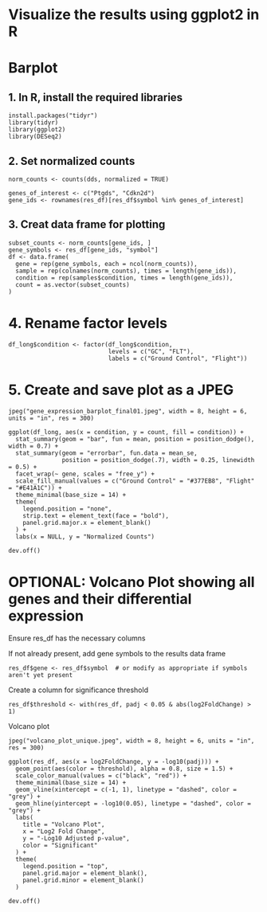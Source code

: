 # Visualize the results using ggplot2 in R

# Barplot

## 1. In R, install the required libraries
```
install.packages("tidyr")
library(tidyr)
library(ggplot2)
library(DESeq2)
```
## 2. Set normalized counts
```
norm_counts <- counts(dds, normalized = TRUE)

genes_of_interest <- c("Ptgds", "Cdkn2d")
gene_ids <- rownames(res_df)[res_df$symbol %in% genes_of_interest]
```
## 3. Creat data frame for plotting
```
subset_counts <- norm_counts[gene_ids, ]
gene_symbols <- res_df[gene_ids, "symbol"]
df <- data.frame(
  gene = rep(gene_symbols, each = ncol(norm_counts)),
  sample = rep(colnames(norm_counts), times = length(gene_ids)),
  condition = rep(samples$condition, times = length(gene_ids)),
  count = as.vector(subset_counts)
)
```
# 4. Rename factor levels
```
df_long$condition <- factor(df_long$condition, 
                            levels = c("GC", "FLT"), 
                            labels = c("Ground Control", "Flight"))
```
# 5. Create and save plot as a JPEG
```
jpeg("gene_expression_barplot_final01.jpeg", width = 8, height = 6, units = "in", res = 300)

ggplot(df_long, aes(x = condition, y = count, fill = condition)) +
  stat_summary(geom = "bar", fun = mean, position = position_dodge(), width = 0.7) +
  stat_summary(geom = "errorbar", fun.data = mean_se, 
               position = position_dodge(.7), width = 0.25, linewidth = 0.5) +
  facet_wrap(~ gene, scales = "free_y") +
  scale_fill_manual(values = c("Ground Control" = "#377EB8", "Flight" = "#E41A1C")) +
  theme_minimal(base_size = 14) +
  theme(
    legend.position = "none",
    strip.text = element_text(face = "bold"),
    panel.grid.major.x = element_blank()
  ) +
  labs(x = NULL, y = "Normalized Counts")

dev.off()
```

# OPTIONAL: Volcano Plot showing all genes and their differential expression 

Ensure res_df has the necessary columns

If not already present, add gene symbols to the results data frame
```
res_df$gene <- res_df$symbol  # or modify as appropriate if symbols aren't yet present
```
Create a column for significance threshold
```
res_df$threshold <- with(res_df, padj < 0.05 & abs(log2FoldChange) > 1)
```

Volcano plot
```
jpeg("volcano_plot_unique.jpeg", width = 8, height = 6, units = "in", res = 300)

ggplot(res_df, aes(x = log2FoldChange, y = -log10(padj))) +
  geom_point(aes(color = threshold), alpha = 0.8, size = 1.5) +
  scale_color_manual(values = c("black", "red")) +
  theme_minimal(base_size = 14) +
  geom_vline(xintercept = c(-1, 1), linetype = "dashed", color = "grey") +
  geom_hline(yintercept = -log10(0.05), linetype = "dashed", color = "grey") +
  labs(
    title = "Volcano Plot",
    x = "Log2 Fold Change",
    y = "-Log10 Adjusted p-value",
    color = "Significant"
  ) +
  theme(
    legend.position = "top",
    panel.grid.major = element_blank(),
    panel.grid.minor = element_blank()
  )

dev.off()
```
